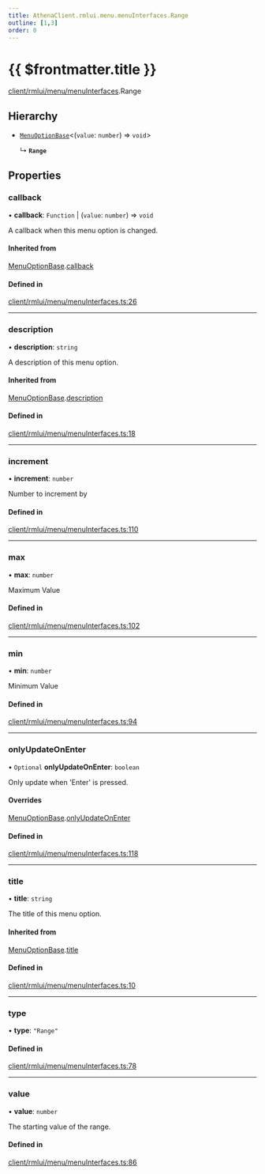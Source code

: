 ```yaml
---
title: AthenaClient.rmlui.menu.menuInterfaces.Range
outline: [1,3]
order: 0
---
```


# {{ $frontmatter.title }}


[client/rmlui/menu/menuInterfaces](../modules/client_rmlui_menu_menuInterfaces.md).Range

## Hierarchy

- [`MenuOptionBase`](client_rmlui_menu_menuInterfaces_Internal_MenuOptionBase.md)<(`value`: `number`) => `void`\>

  ↳ **`Range`**

## Properties

### callback

• **callback**: `Function` \| (`value`: `number`) => `void`

A callback when this menu option is changed.

#### Inherited from

[MenuOptionBase](client_rmlui_menu_menuInterfaces_Internal_MenuOptionBase.md).[callback](client_rmlui_menu_menuInterfaces_Internal_MenuOptionBase.md#callback)

#### Defined in

[client/rmlui/menu/menuInterfaces.ts:26](https://github.com/Stuyk/altv-athena/blob/9c5aa90/src/core/client/rmlui/menu/menuInterfaces.ts#L26)

___

### description

• **description**: `string`

A description of this menu option.

#### Inherited from

[MenuOptionBase](client_rmlui_menu_menuInterfaces_Internal_MenuOptionBase.md).[description](client_rmlui_menu_menuInterfaces_Internal_MenuOptionBase.md#description)

#### Defined in

[client/rmlui/menu/menuInterfaces.ts:18](https://github.com/Stuyk/altv-athena/blob/9c5aa90/src/core/client/rmlui/menu/menuInterfaces.ts#L18)

___

### increment

• **increment**: `number`

Number to increment by

#### Defined in

[client/rmlui/menu/menuInterfaces.ts:110](https://github.com/Stuyk/altv-athena/blob/9c5aa90/src/core/client/rmlui/menu/menuInterfaces.ts#L110)

___

### max

• **max**: `number`

Maximum Value

#### Defined in

[client/rmlui/menu/menuInterfaces.ts:102](https://github.com/Stuyk/altv-athena/blob/9c5aa90/src/core/client/rmlui/menu/menuInterfaces.ts#L102)

___

### min

• **min**: `number`

Minimum Value

#### Defined in

[client/rmlui/menu/menuInterfaces.ts:94](https://github.com/Stuyk/altv-athena/blob/9c5aa90/src/core/client/rmlui/menu/menuInterfaces.ts#L94)

___

### onlyUpdateOnEnter

• `Optional` **onlyUpdateOnEnter**: `boolean`

Only update when 'Enter' is pressed.

#### Overrides

[MenuOptionBase](client_rmlui_menu_menuInterfaces_Internal_MenuOptionBase.md).[onlyUpdateOnEnter](client_rmlui_menu_menuInterfaces_Internal_MenuOptionBase.md#onlyUpdateOnEnter)

#### Defined in

[client/rmlui/menu/menuInterfaces.ts:118](https://github.com/Stuyk/altv-athena/blob/9c5aa90/src/core/client/rmlui/menu/menuInterfaces.ts#L118)

___

### title

• **title**: `string`

The title of this menu option.

#### Inherited from

[MenuOptionBase](client_rmlui_menu_menuInterfaces_Internal_MenuOptionBase.md).[title](client_rmlui_menu_menuInterfaces_Internal_MenuOptionBase.md#title)

#### Defined in

[client/rmlui/menu/menuInterfaces.ts:10](https://github.com/Stuyk/altv-athena/blob/9c5aa90/src/core/client/rmlui/menu/menuInterfaces.ts#L10)

___

### type

• **type**: ``"Range"``

#### Defined in

[client/rmlui/menu/menuInterfaces.ts:78](https://github.com/Stuyk/altv-athena/blob/9c5aa90/src/core/client/rmlui/menu/menuInterfaces.ts#L78)

___

### value

• **value**: `number`

The starting value of the range.

#### Defined in

[client/rmlui/menu/menuInterfaces.ts:86](https://github.com/Stuyk/altv-athena/blob/9c5aa90/src/core/client/rmlui/menu/menuInterfaces.ts#L86)
